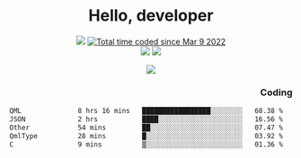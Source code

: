 # <div align='center' >Hello, developer</div>

<div align='center'>
  <a ><img src="https://img.shields.io/badge/dynamic/json?url=https%3A%2F%2Fapi.swo.moe%2Fstats%2Fgithub%2FFree-Aaron-Li&query=count&color=181717&label=GitHub&labelColor=282c34&logo=github&suffix=+follows&cacheSeconds=3600"></a>
  <a href="https://wakatime.com/@fe40087f-8eae-48dc-9950-ad0633db1591"><img src="https://wakatime.com/badge/user/fe40087f-8eae-48dc-9950-ad0633db1591.svg" alt="Total time coded since Mar 9 2022" /></a>
</div>
<div align='center'>
  <a><img src="https://img.shields.io/badge/Rookie-blue?style=plastic&logo=c&logoColor=blue&labelColor=F5B7DB"></a>
  <a><img src="https://img.shields.io/badge/Rookie-blue?style=plastic&logo=c%2B%2B&logoColor=blue&labelColor=F5B7DB"></a> 
</div>

<p align="center">
  <img src="https://readme-typing-svg.demolab.com/?lines=你好!+开发者;Hello!+ developer&font=Fira%20Code&center=true&width=380&height=50&duration=4000&pause=1000">
</p>


<div align='right'>
  <h3>Coding</h3>
</div>

<!--START_SECTION:waka-->

```txt
QML              8 hrs 16 mins   █████████████████░░░░░░░░   68.38 %
JSON             2 hrs           ████░░░░░░░░░░░░░░░░░░░░░   16.56 %
Other            54 mins         ██░░░░░░░░░░░░░░░░░░░░░░░   07.47 %
QmlType          28 mins         █░░░░░░░░░░░░░░░░░░░░░░░░   03.92 %
C                9 mins          ▒░░░░░░░░░░░░░░░░░░░░░░░░   01.36 %
```

<!--END_SECTION:waka-->




